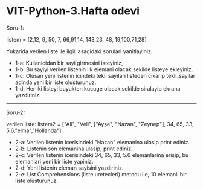 # VIT-Python-3.Hafta odevi

Soru-1: 

listem = [2,12, 9, 50, 7, 66,91,14, 143,23, 48, 19,100,71,28]

Yukarida verilen liste ile ilgili asagidaki sorulari yanitlayiniz.
* 1-a: Kullanicidan bir sayi girmesini isteyiniz,
* 1-b: Bu sayiyi verilen listenin ilk elemani olacak sekilde listeye ekleyiniz.
* 1-c: Olusan yeni listenin icindeki tekli sayilari listeden cikarip tekli_sayilar adinda yeni bir liste olusturunuz.
* 1-d: Her iki listeyi buyukten kucuge olacak sekilde siralayip ekrana yazdiriniz.


-----------------------------------------------------------------------

Soru-2: 

verilen liste: 
listem2 = ["Ali", "Veli", ["Ayşe", "Nazan", "Zeynep"], 34, 65, 33, 5.6,"elma","Hollanda"]


* 2-a: Verilen listenin icerisindeki "Nazan" elemanina ulasip print ediniz.
* 2-b: Listenin son elemanina ulasip, print ediniz.
* 2-c: Verilen listenin icerisindeki 34, 65, 33, 5.6 elemanlarina erisip, bu elemanlari yeni bir liste yapiniz.
* 2-d: Yeni listenin eleman sayisini yazdiriniz.
* 2-e: List Comprehensions (liste uretecleri) metodu ile, 10 elemanli bir liste olusturunuz. 




